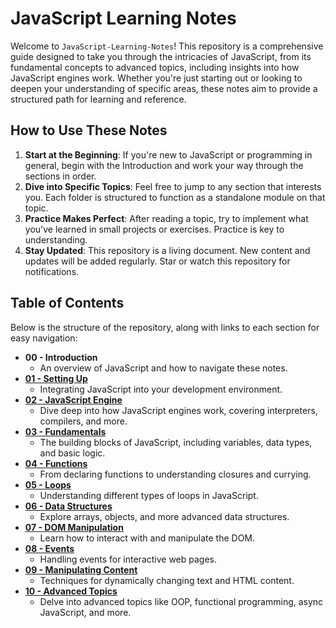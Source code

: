 
# JavaScript Learning Notes

Welcome to `JavaScript-Learning-Notes`! This repository is a comprehensive guide designed to take you through the intricacies of JavaScript, from its fundamental concepts to advanced topics, including insights into how JavaScript engines work. Whether you're just starting out or looking to deepen your understanding of specific areas, these notes aim to provide a structured path for learning and reference.

## How to Use These Notes

1.  **Start at the Beginning**: If you're new to JavaScript or programming in general, begin with the Introduction and work your way through the sections in order.
2.  **Dive into Specific Topics**: Feel free to jump to any section that interests you. Each folder is structured to function as a standalone module on that topic.
3.  **Practice Makes Perfect**: After reading a topic, try to implement what you've learned in small projects or exercises. Practice is key to understanding.
4.  **Stay Updated**: This repository is a living document. New content and updates will be added regularly. Star or watch this repository for notifications.

## Table of Contents

Below is the structure of the repository, along with links to each section for easy navigation:

-   **00 - Introduction**
    -   An overview of JavaScript and how to navigate these notes.
-   [**01 - Setting Up**](01-Setting-Up/Where-to-put-JS.md)
    -   Integrating JavaScript into your development environment.
-   [**02 - JavaScript Engine**](/02-JavaScript-Engine/README.md)
    -   Dive deep into how JavaScript engines work, covering interpreters, compilers, and more.
-   [**03 - Fundamentals**](/03-Fundamentals/README.md)
    -   The building blocks of JavaScript, including variables, data types, and basic logic.
-   [**04 - Functions**](/04-Functions/README.md)
    -   From declaring functions to understanding closures and currying.
-   [**05 - Loops**](/05-Loops/Loops.md)
    -   Understanding different types of loops in JavaScript.
-   [**06 - Data Structures**](/06-Data-Structure/README.md)
    -   Explore arrays, objects, and more advanced data structures.
-   [**07 - DOM Manipulation**](/07-DOM-Manipulations/README.md)
    -   Learn how to interact with and manipulate the DOM.
-   [**08 - Events**](/08-Events/README.md)
    -   Handling events for interactive web pages.
-   [**09 - Manipulating Content**](/09-Manipulation-text-and-content/README.md)
    -   Techniques for dynamically changing text and HTML content.
-   [**10 - Advanced Topics**](/10-Advanced-Topics/README.md)
    -   Delve into advanced topics like OOP, functional programming, async JavaScript, and more.